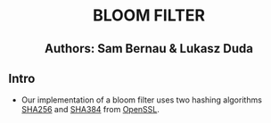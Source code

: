 # <Center> BLOOM FILTER

## <Center> Authors: Sam Bernau & Lukasz Duda

## Intro

- Our implementation of a bloom filter uses two hashing algorithms [SHA256](https://www.openssl.org/docs/man1.0.2/man3/SHA256.html) and [SHA384](https://www.openssl.org/docs/man1.1.1/man3/MD5.html) from [OpenSSL](https://www.openssl.org/).